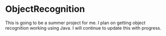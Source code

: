 # ObjectRecognition

This is going to be a summer project for me. I plan on getting object recognition working using Java. I will continue to update this with progress.